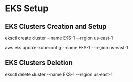 # EKS Setup

## EKS Clusters Creation and Setup

eksctl create cluster --name EKS-1 --region us-east-1


aws eks update-kubeconfig --name EKS-1 --region us-east-1

## EKS Clusters Deletion

eksctl delete cluster --name EKS-1 --region us-east-1
